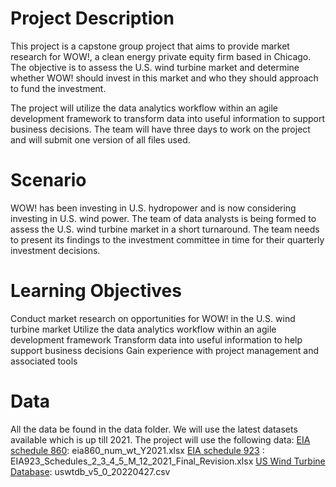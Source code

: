 # Project Description

This project is a capstone group project that aims to provide market research for WOW!, a clean energy private equity firm based in Chicago. The objective is to assess the U.S. wind turbine market and determine whether WOW! should invest in this market and who they should approach to fund the investment.

The project will utilize the data analytics workflow within an agile development framework to transform data into useful information to support business decisions. The team will have three days to work on the project and will submit one version of all files used.

# Scenario

WOW! has been investing in U.S. hydropower and is now considering investing in U.S. wind power. The team of data analysts is being formed to assess the U.S. wind turbine market in a short turnaround. The team needs to present its findings to the investment committee in time for their quarterly investment decisions.

# Learning Objectives

Conduct market research on opportunities for WOW! in the U.S. wind turbine market
Utilize the data analytics workflow within an agile development framework
Transform data into useful information to help support business decisions
Gain experience with project management and associated tools

# Data

All the data be found in the data folder. We will use the latest datasets available which is up till 2021. The project will use the following data:
[EIA schedule 860](https://www.eia.gov/electricity/data/eia860/): eia860_num_wt_Y2021.xlsx
[EIA schedule 923](https://www.eia.gov/electricity/data/eia923/) : EIA923_Schedules_2_3_4_5_M_12_2021_Final_Revision.xlsx
[US Wind Turbine Database](https://eerscmap.usgs.gov/uswtdb/): uswtdb_v5_0_20220427.csv
